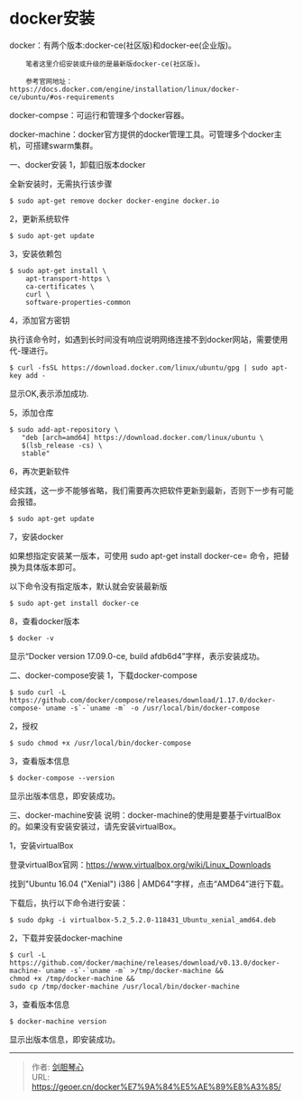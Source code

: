 # docker安装



  
docker：有两个版本:docker-ce(社区版)和docker-ee(企业版)。

        笔者这里介绍安装或升级的是最新版docker-ce(社区版)。
    
        参考官网地址：https://docs.docker.com/engine/installation/linux/docker-ce/ubuntu/#os-requirements

docker-compse：可运行和管理多个docker容器。

docker-machine：docker官方提供的docker管理工具。可管理多个docker主机，可搭建swarm集群。

一、docker安装
1，卸载旧版本docker

全新安装时，无需执行该步骤


```
$ sudo apt-get remove docker docker-engine docker.io
```

2，更新系统软件


```
$ sudo apt-get update
```

3，安装依赖包


```
$ sudo apt-get install \
    apt-transport-https \
    ca-certificates \
    curl \
    software-properties-common
```

4，添加官方密钥

执行该命令时，如遇到长时间没有响应说明网络连接不到docker网站，需要使用代-理进行。


```
$ curl -fsSL https://download.docker.com/linux/ubuntu/gpg | sudo apt-key add -
```

显示OK,表示添加成功.

5，添加仓库


```
$ sudo add-apt-repository \
   "deb [arch=amd64] https://download.docker.com/linux/ubuntu \
   $(lsb_release -cs) \
   stable"
```

6，再次更新软件

经实践，这一步不能够省略，我们需要再次把软件更新到最新，否则下一步有可能会报错。


```
$ sudo apt-get update
```

7，安装docker

如果想指定安装某一版本，可使用 sudo apt-get install docker-ce=<VERSION>  命令，把<VERSION>替换为具体版本即可。

以下命令没有指定版本，默认就会安装最新版


```
$ sudo apt-get install docker-ce
```

8，查看docker版本


```
$ docker -v
```

显示“Docker version 17.09.0-ce, build afdb6d4”字样，表示安装成功。

二、docker-compose安装
1，下载docker-compose


```
$ sudo curl -L https://github.com/docker/compose/releases/download/1.17.0/docker-compose-`uname -s`-`uname -m` -o /usr/local/bin/docker-compose
```

2，授权


```
$ sudo chmod +x /usr/local/bin/docker-compose
```

3，查看版本信息


```
$ docker-compose --version
```

显示出版本信息，即安装成功。

三、docker-machine安装
说明：docker-machine的使用是要基于virtualBox的。如果没有安装安装过，请先安装virtualBox。

1，安装virtualBox

登录virtualBox官网：https://www.virtualbox.org/wiki/Linux_Downloads

找到"Ubuntu 16.04 ("Xenial")  i386 |  AMD64"字样，点击“AMD64”进行下载。

下载后，执行以下命令进行安装：


```
$ sudo dpkg -i virtualbox-5.2_5.2.0-118431_Ubuntu_xenial_amd64.deb
```

2，下载并安装docker-machine


```
$ curl -L https://github.com/docker/machine/releases/download/v0.13.0/docker-machine-`uname -s`-`uname -m` >/tmp/docker-machine &&
chmod +x /tmp/docker-machine &&
sudo cp /tmp/docker-machine /usr/local/bin/docker-machine
```

3，查看版本信息


```
$ docker-machine version
```

显示出版本信息，即安装成功。

---

> 作者: [剑胆琴心](http://geoer.cn)  
> URL: https://geoer.cn/docker%E7%9A%84%E5%AE%89%E8%A3%85/  

